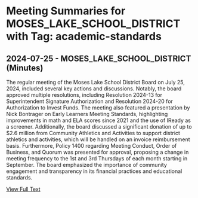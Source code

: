 # Meeting Summaries for MOSES_LAKE_SCHOOL_DISTRICT with Tag: academic-standards

## 2024-07-25 - MOSES_LAKE_SCHOOL_DISTRICT (Minutes)

The regular meeting of the Moses Lake School District Board on July 25, 2024, included several key actions and discussions. Notably, the board approved multiple resolutions, including Resolution 2024-13 for Superintendent Signature Authorization and Resolution 2024-20 for Authorization to Invest Funds. The meeting also featured a presentation by Nick Bontrager on Early Learners Meeting Standards, highlighting improvements in math and ELA scores since 2021 and the use of IReady as a screener. Additionally, the board discussed a significant donation of up to $2.6 million from Community Athletics and Activities to support district athletics and activities, which will be handled on an invoice reimbursement basis. Furthermore, Policy 1400 regarding Meeting Conduct, Order of Business, and Quorum was presented for approval, proposing a change in meeting frequency to the 1st and 3rd Thursdays of each month starting in September. The board emphasized the importance of community engagement and transparency in its financial practices and educational standards.

[View Full Text](https://raw.githubusercontent.com/VoronoiPerspectives/WashingtonStateSchoolBoardExplorer/refs/heads/main/data/countries/usa/states/wa/counties/grant/school_boards/moses_lake_school_district/2024/processed/2024-07-25-minutes.txt)

